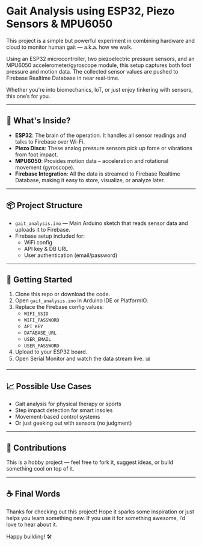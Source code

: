 # Gait Analysis using ESP32, Piezo Sensors & MPU6050

This project is a simple but powerful experiment in combining hardware and cloud to monitor human gait — a.k.a. how we walk.

Using an ESP32 microcontroller, two piezoelectric pressure sensors, and an MPU6050 accelerometer/gyroscope module, this setup captures both foot pressure and motion data. The collected sensor values are pushed to Firebase Realtime Database in near real-time.

Whether you're into biomechanics, IoT, or just enjoy tinkering with sensors, this one’s for you.

---

## 🔧 What's Inside?

- **ESP32**: The brain of the operation. It handles all sensor readings and talks to Firebase over Wi-Fi.
- **Piezo Discs**: These analog pressure sensors pick up force or vibrations from foot impact.
- **MPU6050**: Provides motion data – acceleration and rotational movement (gyroscope).
- **Firebase Integration**: All the data is streamed to Firebase Realtime Database, making it easy to store, visualize, or analyze later.

---

## 📦 Project Structure

- `gait_analysis.ino` — Main Arduino sketch that reads sensor data and uploads it to Firebase.
- Firebase setup included for:
  - WiFi config
  - API key & DB URL
  - User authentication (email/password)

---

## 🚀 Getting Started

1. Clone this repo or download the code.
2. Open `gait_analysis.ino` in Arduino IDE or PlatformIO.
3. Replace the Firebase config values:
   - `WIFI_SSID`
   - `WIFI_PASSWORD`
   - `API_KEY`
   - `DATABASE_URL`
   - `USER_EMAIL`
   - `USER_PASSWORD`
4. Upload to your ESP32 board.
5. Open Serial Monitor and watch the data stream live. 📊

---

## 📈 Possible Use Cases

- Gait analysis for physical therapy or sports
- Step impact detection for smart insoles
- Movement-based control systems
- Or just geeking out with sensors (no judgment)

---

## 🤝 Contributions

This is a hobby project — feel free to fork it, suggest ideas, or build something cool on top of it.

---

## ☕ Final Words

Thanks for checking out this project! Hope it sparks some inspiration or just helps you learn something new. If you use it for something awesome, I’d love to hear about it.

Happy building! 🛠️
